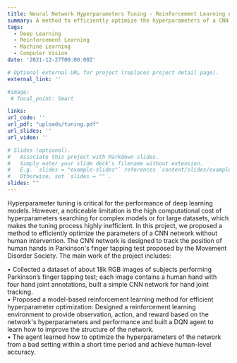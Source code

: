 ```yaml
---
title: Neural Network Hyperparameters Tuning - Reinforcement Learning Approach
summary: A method to efficiently optimize the hyperparameters of a CNN network without human intervention.
tags:
  - Deep Learning
  - Reinforcement Learning
  - Machine Learning
  - Computer Vision
date: '2021-12-27T00:00:00Z'

# Optional external URL for project (replaces project detail page).
external_link: ''

#image:
 # focal_point: Smart

links:
url_code: ''
url_pdf: "uploads/tuning.pdf"
url_slides: ''
url_video: ''

# Slides (optional).
#   Associate this project with Markdown slides.
#   Simply enter your slide deck's filename without extension.
#   E.g. `slides = "example-slides"` references `content/slides/example-slides.md`.
#   Otherwise, set `slides = ""`.
slides: ""
---
```


Hyperparameter tuning is critical for the performance of deep learning models. However, a noticeable limitation is the high computational cost of hyperparameters searching for complex models or for large datasets, which makes the tuning process highly inefficient. In this project, we proposed a method to efficiently optimize the parameters of a CNN network without human intervention. The CNN network is designed to track the position of human hands in Parkinson's finger tapping test proposed by the Movement Disorder Society. The main work of the project includes:

• Collected a dataset of about 18k RGB images of subjects performing Parkinson’s finger tapping test; each image contains a human hand with four hand joint annotations, built a simple CNN network for hand joint tracking.\
• Proposed a model-based reinforcement learning method for efficient hyperparameter optimization: Designed a reinforcement learning environment to provide observation, action, and reward based on the network's hyperparameters and performance and built a DQN agent to learn how to improve the structure of the network.\
• The agent learned how to optimize the hyperparameters of the network from a bad setting within a short time period and achieve human-level accuracy.

